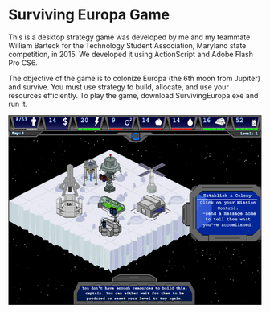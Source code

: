 # Surviving Europa Game
This is a desktop strategy game was developed by me and my teammate William Barteck for the Technology Student Association, Maryland state competition, in 2015.  We developed it using ActionScript and Adobe Flash Pro CS6.

The objective of the game is to colonize Europa (the 6th moon from Jupiter) and survive.  You must use strategy to build, allocate, and use your resources efficiently. To play the game, download SurvivingEuropa.exe and run it.

<img align="center" src="https://github.com/natarian/SurvingEuropa_Game/blob/master/Surviving%20Europa/Demo.PNG" alt="Game Screenshot">
